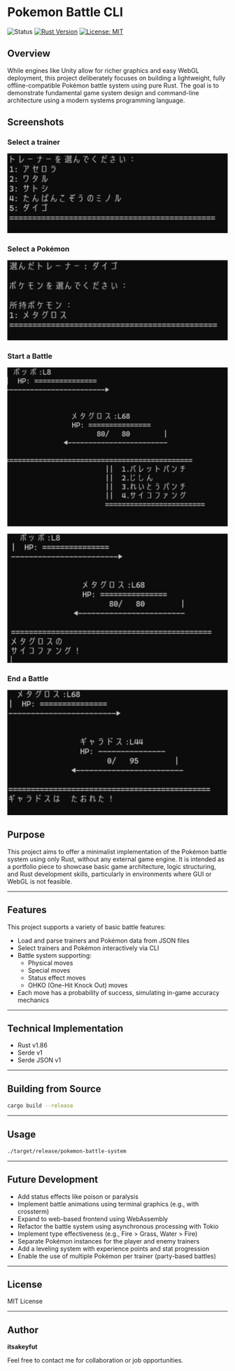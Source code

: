 # Pokemon Battle CLI

![Status](https://img.shields.io/badge/status-in--development-yellow?style=flat-square)
[![Rust Version](https://img.shields.io/badge/rust-1.86+-blue.svg)](https://www.rust-lang.org/)
[![License: MIT](https://img.shields.io/badge/License-MIT-yellow.svg)](https://opensource.org/licenses/MIT)

## Overview

While engines like Unity allow for richer graphics and easy WebGL deployment, this project deliberately focuses on building a lightweight, fully offline-compatible Pokémon battle system using pure Rust. The goal is to demonstrate fundamental game system design and command-line architecture using a modern systems programming language.

## Screenshots

### Select a trainer

![Select a trainer](./img/capture1.png)

### Select a Pokémon

![Select a Pokémon](./img/capture2.png)

### Start a Battle

![Start a Battle](./img/capture3.png)

![While a Battle](./img/capture4.png)

### End a Battle

![End a Battle](./img/capture5.png)

## Purpose

This project aims to offer a minimalist implementation of the Pokémon battle system using only Rust, without any external game engine. It is intended as a portfolio piece to showcase basic game architecture, logic structuring, and Rust development skills, particularly in environments where GUI or WebGL is not feasible.

---

## Features

This project supports a variety of basic battle features:

- Load and parse trainers and Pokémon data from JSON files
- Select trainers and Pokémon interactively via CLI
- Battle system supporting:
  - Physical moves
  - Special moves
  - Status effect moves
  - OHKO (One-Hit Knock Out) moves
- Each move has a probability of success, simulating in-game accuracy mechanics

---

## Technical Implementation

- Rust v1.86
- Serde v1
- Serde JSON v1

---

## Building from Source

```sh
cargo build --release
```

---

## Usage

```sh
./target/release/pokemon-battle-system
```

---

## Future Development

- Add status effects like poison or paralysis
- Implement battle animations using terminal graphics (e.g., with crossterm)
- Expand to web-based frontend using WebAssembly
- Refactor the battle system using asynchronous processing with Tokio
- Implement type effectiveness (e.g., Fire > Grass, Water > Fire)
- Separate Pokémon instances for the player and enemy trainers
- Add a leveling system with experience points and stat progression
- Enable the use of multiple Pokémon per trainer (party-based battles)

---

## License

<p>MIT License</p>

---

## Author

**itsakeyfut**

Feel free to contact me for collaboration or job opportunities.
